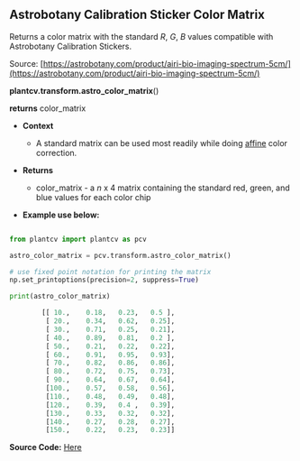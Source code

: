## Astrobotany Calibration Sticker Color Matrix

Returns a color matrix with the standard *R*, *G*, *B* values compatible with Astrobotany Calibration Stickers.

Source: [https://astrobotany.com/product/airi-bio-imaging-spectrum-5cm/](https://astrobotany.com/product/airi-bio-imaging-spectrum-5cm/)

**plantcv.transform.astro_color_matrix**()

**returns** color_matrix

- **Context**
    - A standard matrix can be used most readily while doing [affine](transform_affine_color_correction.md) color correction. 

- **Returns**
    - color_matrix - a *n* x 4 matrix containing the standard red, green, and blue
    values for each color chip

- **Example use below:**

```python

from plantcv import plantcv as pcv

astro_color_matrix = pcv.transform.astro_color_matrix()

# use fixed point notation for printing the matrix
np.set_printoptions(precision=2, suppress=True)

print(astro_color_matrix)

        [[ 10.,    0.18,   0.23,   0.5 ],
         [ 20.,    0.34,   0.62,   0.25],
         [ 30.,    0.71,   0.25,   0.21],
         [ 40.,    0.89,   0.81,   0.2 ],
         [ 50.,    0.21,   0.22,   0.22],
         [ 60.,    0.91,   0.95,   0.93],
         [ 70.,    0.82,   0.86,   0.86],
         [ 80.,    0.72,   0.75,   0.73],
         [ 90.,    0.64,   0.67,   0.64],
         [100.,    0.57,   0.58,   0.56],
         [110.,    0.48,   0.49,   0.48],
         [120.,    0.39,   0.4 ,   0.39],
         [130.,    0.33,   0.32,   0.32],
         [140.,    0.27,   0.28,   0.27],
         [150.,    0.22,   0.23,   0.23]]

```
**Source Code:** [Here](https://github.com/danforthcenter/plantcv/blob/master/plantcv/plantcv/transform/color_correction.py)
